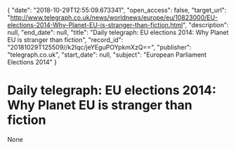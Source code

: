 {
  "date": "2018-10-29T12:55:09.673341", 
  "open_access": false, 
  "target_url": "http://www.telegraph.co.uk/news/worldnews/europe/eu/10823000/EU-elections-2014-Why-Planet-EU-is-stranger-than-fiction.html", 
  "description": null, 
  "end_date": null, 
  "title": "Daily telegraph: EU elections 2014: Why Planet EU is stranger than fiction", 
  "record_id": "20181029T125509//k2Iqc/jeYEguPOYpkmXzQ==", 
  "publisher": "telegraph.co.uk", 
  "start_date": null, 
  "subject": "European Parliament Elections 2014"
}

# Daily telegraph: EU elections 2014: Why Planet EU is stranger than fiction

None